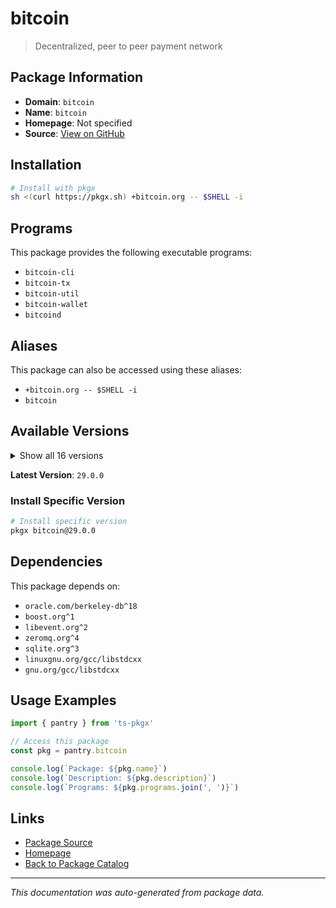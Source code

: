 # bitcoin

> Decentralized, peer to peer payment network

## Package Information

- **Domain**: `bitcoin`
- **Name**: `bitcoin`
- **Homepage**: Not specified
- **Source**: [View on GitHub](https://github.com/pkgxdev/pantry/tree/main/projects/bitcoin.org/package.yml)

## Installation

```bash
# Install with pkgx
sh <(curl https://pkgx.sh) +bitcoin.org -- $SHELL -i
```

## Programs

This package provides the following executable programs:

- `bitcoin-cli`
- `bitcoin-tx`
- `bitcoin-util`
- `bitcoin-wallet`
- `bitcoind`

## Aliases

This package can also be accessed using these aliases:

- `+bitcoin.org -- $SHELL -i`
- `bitcoin`

## Available Versions

<details>
<summary>Show all 16 versions</summary>

- `29.0.0`, `28.1.0`, `28.0.0`, `27.2.0`, `27.1.0`
- `27.0.0`, `26.2.0`, `26.1.0`, `26.0.0`, `25.2.0`
- `25.1.0`, `25.0.0`, `24.2.0`, `24.1.0`, `24.0.1`
- `23.2.0`

</details>

**Latest Version**: `29.0.0`

### Install Specific Version

```bash
# Install specific version
pkgx bitcoin@29.0.0
```

## Dependencies

This package depends on:

- `oracle.com/berkeley-db^18`
- `boost.org^1`
- `libevent.org^2`
- `zeromq.org^4`
- `sqlite.org^3`
- `linuxgnu.org/gcc/libstdcxx`
- `gnu.org/gcc/libstdcxx`

## Usage Examples

```typescript
import { pantry } from 'ts-pkgx'

// Access this package
const pkg = pantry.bitcoin

console.log(`Package: ${pkg.name}`)
console.log(`Description: ${pkg.description}`)
console.log(`Programs: ${pkg.programs.join(', ')}`)
```

## Links

- [Package Source](https://github.com/pkgxdev/pantry/tree/main/projects/bitcoin.org/package.yml)
- [Homepage](#)
- [Back to Package Catalog](../package-catalog.md)

---

*This documentation was auto-generated from package data.*
